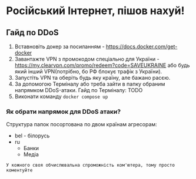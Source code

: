 # Російський Інтернет, пішов нахуй!

## Гайд по DDoS

1. Вставновіть докер за посиланням - https://docs.docker.com/get-docker
2. Завантажте VPN з промокодом спеціально для України - https://my.clearvpn.com/promo/redeem?code=SAVEUKRAINE або будь який інший VPN(потрібно, бо РФ блокує трафік з України).
3. Запустіть VPN та оберіть будь яку країну, але бажано расєю.
4. За допомогою Терміналу або  треба зайти в папку обраним напрямком DDoS-атаки.
Гайд по Терміналу: TODO
5. Виконати команду ``docker compose up``

### Як обрати напрямок для DDoS атаки?
Структура папок посортована по двом країнам агресорам:
- bel - білорусь
- ru
    - Банки
    - Медіа
    

```У кожного своя обчислювальна спроможність ком'ютера, тому просто коментуйте ```
